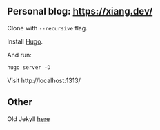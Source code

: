 ## Personal blog: https://xiang.dev/

Clone with `--recursive` flag.

Install [Hugo](https://gohugo.io/getting-started/installing/).

And run:

```
hugo server -D
```

Visit http://localhost:1313/

## Other

Old Jekyll [here](https://github.com/stradivari96/stradivari96.github.io/tree/9c123c16e18dab4f2a3883b194a9758752c932a9)
